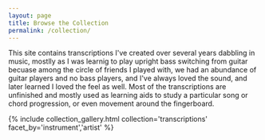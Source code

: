 ```yaml
---
layout: page
title: Browse the Collection
permalink: /collection/
---
```


This site contains transcriptions I've created over several years dabbling in music, mostlly as I was learnig to play upright bass switching from guitar becuase among the circle of friends I played with, we had an abundance of guitar players and no bass players, and I've always loved the sound, and later learned I loved the feel as well. Most of the transcriptions are unfinished and mostly used as learning aids to study a particular song or chord progression, or even movement around the fingerboard. 

{% include collection_gallery.html collection='transcriptions' facet_by='instrument','artist' %}
